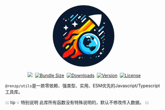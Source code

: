<p align="center">
  <a href="https://github.com/renzp94/utils" target="_blank" rel="noopener noreferrer"><img width="200" src="/logo.png" alt="@renzp/utils logo" style="border-radius: 50%;display: inline-block"></a>
</p>
<p align="center">
  <a href="https://codecov.io/github/renzp94/utils" style="display: inline-block;margin-left: 4px;"> 
    <img src="https://codecov.io/github/renzp94/utils/graph/badge.svg?token=OXSH9CDYFE"/> 
  </a>
  <a href="https://bundlephobia.com/package/@renzp/utils" target="_blank" style="display: inline-block;margin-left: 4px;">
    <img src="https://img.shields.io/bundlephobia/minzip/@renzp/utils?label=minzipped" alt="Bundle Size">
  </a>
  <a href="https://npmcharts.com/compare/@renzp/utils?minimal=true" target="_blank" style="display: inline-block;margin-left: 4px;">
    <img src="https://img.shields.io/npm/dm/@renzp/utils.svg?sanitize=true" target="_blank" alt="Downloads">
  </a>
  <a href="https://www.npmjs.com/package/@renzp/utils" target="_blank" style="display: inline-block;margin-left: 4px;">
    <img src="https://img.shields.io/npm/v/@renzp/utils.svg?sanitize=true" alt="Version">
  </a>
  <a href="https://www.npmjs.com/package/@renzp/utils" target="_blank" style="display: inline-block;margin-left: 4px;">
    <img src="https://img.shields.io/badge/license-MIT-green" alt="License">
  </a>
</p>

`@renzp/utils`是一款零依赖、强类型、实用、ESM优先的Javascript/Typescript工具库。

::: tip 💡 特别说明
此库所有函数没有特殊说明的，默认不修改传入数据。
:::